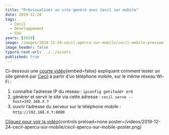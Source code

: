 ```yaml
---
title: "Prévisualiser un site genéré avec Cecil sur mobile"
date: 2019-12-24
tags:
  - Cecil
  - Développement
  - SSG
years: [2019]
image: /images/2019-12-24-cecil-apercu-sur-mobile/cecil-mobile-preview.png
image_header: false
typora-root-url: ../../assets
published: true
---
```

Ci-dessous une [courte vidéo](/videos/2019-12-24-cecil-apercu-sur-mobile/cecil-apercu-sur-mobile.mp4){embed=false}
 expliquant comment tester un site généré par [Cecil](https://cecil.app) à partir d’un téléphone mobile, sur le même réseau Wi-Fi :

1. connaître l’adresse IP du réseau : `ipconfig getifaddr er0`
2. générer et servir le site via cette adresse : `cecil serve --host=192.168.X.Y`
3. ouvrir l’adresse du serveur sur le téléphone mobile : `http://192.168.X.Y:8000`

<!-- break -->
[Cliquez pour voir la vidéo](/videos/2019-12-24-cecil-apercu-sur-mobile/cecil-apercu-sur-mobile.mp4 "Prévisualiser un site genéré avec Cecil sur mobile"){controls preload=none poster=/videos/2019-12-24-cecil-apercu-sur-mobile/cecil-apercu-sur-mobile-poster.png}
